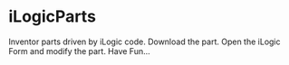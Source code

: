 # iLogicParts
Inventor parts driven by iLogic code.
Download the part. Open the iLogic Form and modify the part.
Have Fun...
